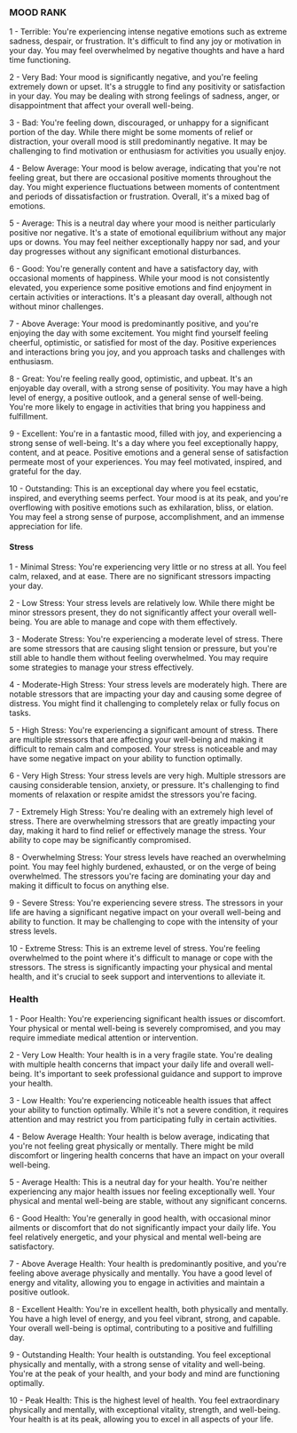 ### MOOD RANK

1 - Terrible: You're experiencing intense negative emotions such as extreme sadness, despair, or frustration. It's difficult to find any joy or motivation in your day. You may feel overwhelmed by negative thoughts and have a hard time functioning.

2 - Very Bad: Your mood is significantly negative, and you're feeling extremely down or upset. It's a struggle to find any positivity or satisfaction in your day. You may be dealing with strong feelings of sadness, anger, or disappointment that affect your overall well-being.

3 - Bad: You're feeling down, discouraged, or unhappy for a significant portion of the day. While there might be some moments of relief or distraction, your overall mood is still predominantly negative. It may be challenging to find motivation or enthusiasm for activities you usually enjoy.

4 - Below Average: Your mood is below average, indicating that you're not feeling great, but there are occasional positive moments throughout the day. You might experience fluctuations between moments of contentment and periods of dissatisfaction or frustration. Overall, it's a mixed bag of emotions.

5 - Average: This is a neutral day where your mood is neither particularly positive nor negative. It's a state of emotional equilibrium without any major ups or downs. You may feel neither exceptionally happy nor sad, and your day progresses without any significant emotional disturbances.

6 - Good: You're generally content and have a satisfactory day, with occasional moments of happiness. While your mood is not consistently elevated, you experience some positive emotions and find enjoyment in certain activities or interactions. It's a pleasant day overall, although not without minor challenges.

7 - Above Average: Your mood is predominantly positive, and you're enjoying the day with some excitement. You might find yourself feeling cheerful, optimistic, or satisfied for most of the day. Positive experiences and interactions bring you joy, and you approach tasks and challenges with enthusiasm.

8 - Great: You're feeling really good, optimistic, and upbeat. It's an enjoyable day overall, with a strong sense of positivity. You may have a high level of energy, a positive outlook, and a general sense of well-being. You're more likely to engage in activities that bring you happiness and fulfillment.

9 - Excellent: You're in a fantastic mood, filled with joy, and experiencing a strong sense of well-being. It's a day where you feel exceptionally happy, content, and at peace. Positive emotions and a general sense of satisfaction permeate most of your experiences. You may feel motivated, inspired, and grateful for the day.

10 - Outstanding: This is an exceptional day where you feel ecstatic, inspired, and everything seems perfect. Your mood is at its peak, and you're overflowing with positive emotions such as exhilaration, bliss, or elation. You may feel a strong sense of purpose, accomplishment, and an immense appreciation for life.





#### Stress

1 - Minimal Stress: You're experiencing very little or no stress at all. You feel calm, relaxed, and at ease. There are no significant stressors impacting your day.

2 - Low Stress: Your stress levels are relatively low. While there might be minor stressors present, they do not significantly affect your overall well-being. You are able to manage and cope with them effectively.

3 - Moderate Stress: You're experiencing a moderate level of stress. There are some stressors that are causing slight tension or pressure, but you're still able to handle them without feeling overwhelmed. You may require some strategies to manage your stress effectively.

4 - Moderate-High Stress: Your stress levels are moderately high. There are notable stressors that are impacting your day and causing some degree of distress. You might find it challenging to completely relax or fully focus on tasks.

5 - High Stress: You're experiencing a significant amount of stress. There are multiple stressors that are affecting your well-being and making it difficult to remain calm and composed. Your stress is noticeable and may have some negative impact on your ability to function optimally.

6 - Very High Stress: Your stress levels are very high. Multiple stressors are causing considerable tension, anxiety, or pressure. It's challenging to find moments of relaxation or respite amidst the stressors you're facing.

7 - Extremely High Stress: You're dealing with an extremely high level of stress. There are overwhelming stressors that are greatly impacting your day, making it hard to find relief or effectively manage the stress. Your ability to cope may be significantly compromised.

8 - Overwhelming Stress: Your stress levels have reached an overwhelming point. You may feel highly burdened, exhausted, or on the verge of being overwhelmed. The stressors you're facing are dominating your day and making it difficult to focus on anything else.

9 - Severe Stress: You're experiencing severe stress. The stressors in your life are having a significant negative impact on your overall well-being and ability to function. It may be challenging to cope with the intensity of your stress levels.

10 - Extreme Stress: This is an extreme level of stress. You're feeling overwhelmed to the point where it's difficult to manage or cope with the stressors. The stress is significantly impacting your physical and mental health, and it's crucial to seek support and interventions to alleviate it.

### Health

1 - Poor Health: You're experiencing significant health issues or discomfort. Your physical or mental well-being is severely compromised, and you may require immediate medical attention or intervention.

2 - Very Low Health: Your health is in a very fragile state. You're dealing with multiple health concerns that impact your daily life and overall well-being. It's important to seek professional guidance and support to improve your health.

3 - Low Health: You're experiencing noticeable health issues that affect your ability to function optimally. While it's not a severe condition, it requires attention and may restrict you from participating fully in certain activities.

4 - Below Average Health: Your health is below average, indicating that you're not feeling great physically or mentally. There might be mild discomfort or lingering health concerns that have an impact on your overall well-being.

5 - Average Health: This is a neutral day for your health. You're neither experiencing any major health issues nor feeling exceptionally well. Your physical and mental well-being are stable, without any significant concerns.

6 - Good Health: You're generally in good health, with occasional minor ailments or discomfort that do not significantly impact your daily life. You feel relatively energetic, and your physical and mental well-being are satisfactory.

7 - Above Average Health: Your health is predominantly positive, and you're feeling above average physically and mentally. You have a good level of energy and vitality, allowing you to engage in activities and maintain a positive outlook.

8 - Excellent Health: You're in excellent health, both physically and mentally. You have a high level of energy, and you feel vibrant, strong, and capable. Your overall well-being is optimal, contributing to a positive and fulfilling day.

9 - Outstanding Health: Your health is outstanding. You feel exceptional physically and mentally, with a strong sense of vitality and well-being. You're at the peak of your health, and your body and mind are functioning optimally.

10 - Peak Health: This is the highest level of health. You feel extraordinary physically and mentally, with exceptional vitality, strength, and well-being. Your health is at its peak, allowing you to excel in all aspects of your life.





 

